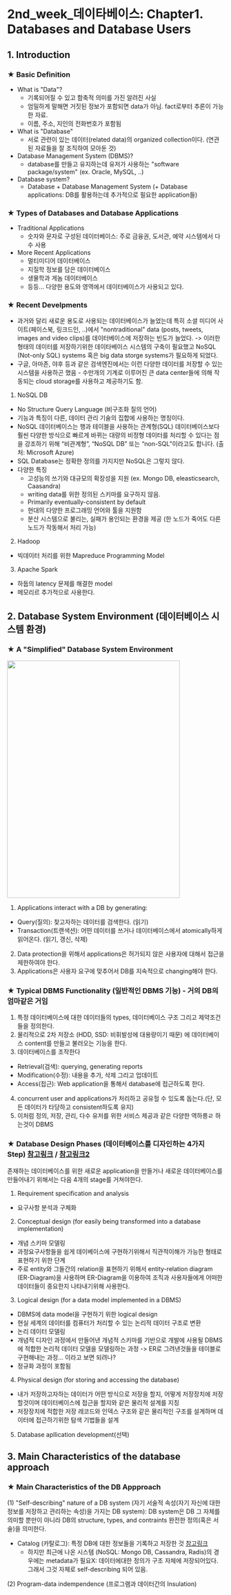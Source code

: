 # 2nd_week_데이타베이스: Chapter1. Databases and Database Users
## 1. Introduction
### ★ Basic Definition
- What is "Data"?
  + 기록되어질 수 있고 함축적 의미를 가진 알려진 사실
  + 엄밀하게 말해면 거짓된 정보가 포함되면 data가 아님. fact로부터 추론이 가능한 자료.
  + 이름, 주소, 지인의 전화번호가 포함됨
- What is "Database"
  + 서로 관련이 있는 데이터(related data)의 organized collection이다. (연관된 자료들을 잘 조직하여 모아둔 것)
- Database Management System (DBMS)?
  + database를 만들고 유지하는데 유저가 사용하는 "software package/system" (ex. Oracle, MySQL, ..)
- Database system?
  + Database + Database Management System (+ Database applications: DB를 활용하는데 추가적으로 필요한 application들)

### ★ Types of Databases and Database Applications
- Traditional Applications
  + 숫자와 문자로 구성된 데이터베이스: 주로 금융권, 도서관, 예약 시스템에서 다수 사용
- More Recent Applications
  + 멀티미디어 데이터베이스
  + 지질학 정보를 담은 데이터베이스
  + 생물학과 게놈 데이터베이스
  + 등등... 다양한 용도와 영역에서 데이터베이스가 사용되고 있다.

### ★ Recent Develpments
- 과거와 달리 새로운 용도로 사용되는 데이터베이스가 늘었는데 특히 소셜 미디어 사이트(페이스북, 링크드인, ..)에서 "nontraditional" data (posts, tweets, images and video clips)를 데이터베이스에 저장하는 빈도가 늘었다. -> 이러한 형태의 데이터를 저장하기위한 데이타베이스 시스템의 구축이 필요했고 NoSQL (Not-only SQL) systems 혹은 big data storge systems가 필요하게 되었다.
- 구글, 아마존, 야후 등과 같은 검색엔진에서는 이런 다양한 데이터를 저장할 수 있는 시스템을 사용하곤 했음 - 수만개의 기계로 이루어진 큰 data center들에 의해 작동되는 cloud storage를 사용하고 제공하기도 함.

1. NoSQL DB
- No Structure Query Language (비구조화 질의 언어)
- 기능과 특징이 다른, 데이터 관리 기술의 집합에 사용하는 명칭이다.
- NoSQL 데이터베이스는 행과 테이블을 사용하는 관계형(SQL) 데이터베이스보다 훨씬 다양한 방식으로 빠르게 바뀌는 대량의 비정형 데이터를 처리할 수 있다는 점을 강조하기 위해 “비관계형”, “NoSQL DB” 또는 “non-SQL”이라고도 합니다. (출처: Microsoft Azure)
- SQL Database는 정확한 정의를 가지지만 NoSQL은 그렇지 않다.
- 다양한 특징
  + 고성능의 쓰기와 대규모의 확장성을 지원 (ex. Mongo DB, eleasticsearch, Caasandra)
  + writing data를 위한 정의된 스키마를 요구하지 않음.
  + Primarily eventually-consistent by default
  + 현대의 다양한 프로그래밍 언어와 툴을 지원함
  + 분산 시스템으로 불리는, 실패가 용인되는 환경을 제공 (한 노드가 죽어도 다른 노드가 작동해서 처리 가능)
2. Hadoop
- 빅데이터 처리를 위한 Mapreduce Programming Model
3. Apache Spark
- 하둡의 latency 문제를 해결한 model
- 메모리르 추가적으로 사용한다.

## 2. Database System Environment (데이터베이스 시스템 환경)
### ★ A "Simplified" Database System Environment
<img width="400" height="550" src="https://user-images.githubusercontent.com/97028605/191275251-9cd84f85-d365-48d6-95e4-009d6595e1ce.jpeg"></img>

1) Applications interact with a DB by generating:
  - Query(질의): 찾고자하는 데이터를 검색한다. (읽기)
  - Transaction(트랜색션): 어떤 데이터를 쓰거나 데이터베이스에서 atomically하게 읽어온다. (읽기, 갱신, 삭제)
2) Data protection을 위해서 applications은 허가되지 않은 사용자에 대해서 접근을 제한하여야 한다.
3) Applications은 사용자 요구에 맞추어서 DB를 지속적으로 changing해야 한다.

### ★ Typical DBMS Functionality (일반적인 DBMS 기능) - 거의 DB의 엄마같은 거임
1) 특정 데이터베이스에 대한 데이터들의 types, 데이터베이스 구조 그리고 제약조건들을 정의한다.
2) 물리적으로 2차 저장소 (HDD, SSD: 비휘발성에 대용량이기 때문) 에 데이터베이스 content를 만들고 불러오는 기능을 한다.
3) 데이터베이스를 조작한다
  - Retrieval(검색): querying, generating reports
  - Modification(수정): 내용을 추가, 삭제 그리고 업데이트
  - Access(접근): Web application을 통해서 database에 접근하도록 한다.
4) concurrent user and applications가 처리하고 공유헐 수 있도록 돕는다.(단, 모든 데이터가 타당하고 consistent하도록 유지)
5) 이처럼 정의, 저장, 관리, 다수 유저를 위한 서비스 제공과 같은 다양한 역하릉ㄹ 하는것이 DBMS

### ★ Database Design Phases (데이터베이스를 디자인하는 4가지 Step) [참고링크](https://m.blog.naver.com/PostView.naver?isHttpsRedirect=true&blogId=mmwook94&logNo=221373595289) / [참고링크2](https://iwuooh.com/entry/%EB%8D%B0%EC%9D%B4%ED%84%B0%EB%B2%A0%EC%9D%B4%EC%8A%A4%EC%9D%98-%EC%84%A4%EA%B3%84DataBase-Design%EC%9D%98-%EA%B0%9C%EC%9A%94%EC%99%80-%EB%8B%A8%EA%B3%84)
존재하는 데이터베이스를 위한 새로운 application을 만들거나 새로운 데이터베이스를 만들어내기 위해서는 다음 4개의 stage를 거쳐야한다.
1. Requirement specification and analysis
- 요구사항 분석과 구체화
2. Conceptual design (for easily being transformed into a database implementation)
- 개념 스키마 모델링
- 과정요구사항들을 쉽게 데이베이스에 구현하기위해서 직관적이해가 가능한 형태로 표현하기 위한 단계
- 주로 entity와 그들간의 relation을 표현하기 위해서 entity-relation diagram (ER-Diagram)을 사용하며 ER-Diagram을 이용하여 조직과 사용자들에게 어떠한 데이터들이 중요한지 나타내기위해 사용한다.
3. Logical design (for a data model implemented in a DBMS)
- DBMS에 data model을 구현하기 위한 logical design
- 현실 세계의 데이터를 컴퓨터가 처리할 수 있는 논리적 데이터 구조로 변환
- 논리 데이터 모델링
- 개념적 디자인 과정에서 만들어낸 개념적 스키마를 기반으로 개발에 사용될 DBMS에 적합한 논리적 데이터 모델을 모델링하는 과정 -> ER로 그려낸것들을 테이블로 구현해내는 과정... 이라고 보면 되려나?
- 정규화 과정이 포함됨
4. Physical design (for storing and accessing the database)
- 내가 저장하고자하는 데이터가 어떤 방식으로 저장을 할지, 어떻게 저장장치에 저장할것이며 데이터베이스에 접근을 할지와 같은 물리적 설계를 지칭
- 저장장치에 적합한 저장 레코드와 인덱스 구조와 같은 물리적인 구조를 설계하며 데이터에 접근하기위한 탐색 기법들을 설계
5. Database apllication development(선택)

## 3. Main Characteristics of the database approach
### ★ Main Characteristics of the DB Appproach
(1) "Self-describing" nature of a DB system (자기 서술적 속성(자기 자신에 대한 정보를 저장하고 관리하는 속성)을 가지는 DB system): DB system은 DB 그 자체를 의미할 뿐만이 아니라 DB의 structure, types, and contraints 완전한 정의(혹은 서술)을 의미한다.
- Catalog (카탈로그): 특정 DB에 대한 정보들을 기록하고 저장한 것 [참고링크](https://coding-factory.tistory.com/225)   
  + 하지만 최근에 나온 시스템 (NoSQL: Mongo DB, Cassandra, Radis)의 경우에는 metadata가 필요X: 데이터에대한 정의가 구조 자체에 저장되어있다. 그래서 그것 자체로 self-describing 되어 있음.

(2) Program-data indempendence (프로그램과 데이터간의 Insulation)

